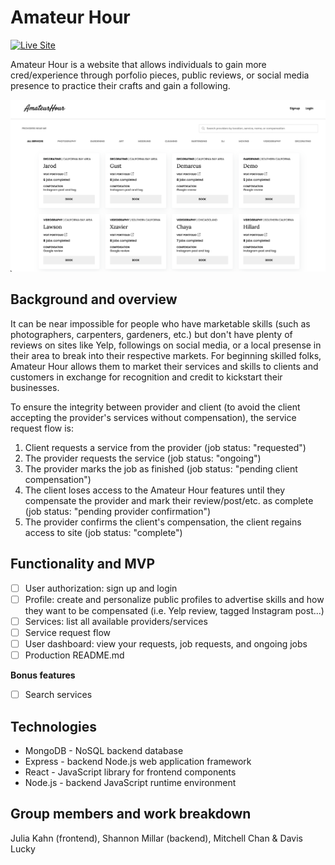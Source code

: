 # Amateur Hour

[![Live Site](https://img.shields.io/badge/site-online-green.svg)](https://amateur-hour.onrender.com/)


Amateur Hour is a website that allows individuals to gain more cred/experience through porfolio pieces, public reviews, or social media presence to practice their crafts and gain a following.

![Alt text](image.png)

## Background and overview

It can be near impossible for people who have marketable skills (such as photographers, carpenters, gardeners, etc.) but don't have plenty of reviews on sites like Yelp, followings on social media, or a local presense in their area to break into their respective markets. For beginning skilled folks, Amateur Hour allows them to market their services and skills to clients and customers in exchange for recognition and credit to kickstart their businesses.

To ensure the integrity between provider and client (to avoid the client accepting the provider's services without compensation), the service request flow is:
1. Client requests a service from the provider (job status: "requested")
2. The provider requests the service (job status: "ongoing")
3. The provider marks the job as finished (job status: "pending client compensation")
4. The client loses access to the Amateur Hour features until they compensate the provider and mark their review/post/etc. as complete (job status: "pending provider confirmation")
5. The provider confirms the client's compensation, the client regains access to site (job status: "complete")

## Functionality and MVP

- [ ] User authorization: sign up and login
- [ ] Profile: create and personalize public profiles to advertise skills and how they want to be compensated (i.e. Yelp review, tagged Instagram post...)
- [ ] Services: list all available providers/services 
- [ ] Service request flow
- [ ] User dashboard: view your requests, job requests, and ongoing jobs
- [ ] Production README.md

**Bonus features**
- [ ] Search services

## Technologies

- MongoDB - NoSQL backend database
- Express - backend Node.js web application framework
- React - JavaScript library for frontend components
- Node.js - backend JavaScript runtime environment

## Group members and work breakdown

Julia Kahn (frontend), Shannon Millar (backend), Mitchell Chan & Davis Lucky


